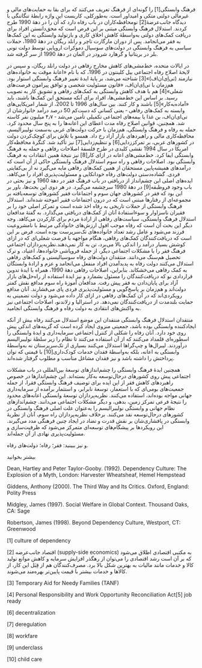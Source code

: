   فرهنگ وابستگی[1] را گونه‌ای از فرهنگ تعریف می‌کنند که برای بقا به حمایت‌های مالی و غیرمالی دولتی متکی و امیداور است. به‌طورکلی، کاربست این واژه رابطۀ تنگاتنگی با دیدگاه جانب‌عرضۀ[2] نومحافظه‌کاران در باب رفاه دارد که آن را در دههٔ 1990 طرح کردند. استدلال فرهنگ وابستگی مبتنی بر این فرض است که محق‌دانستن افراد برای دریافت کمک‌های دولتی به‌واسطۀ کاهش اخلاق کاری و بازتولید وابستگی به این کمک‌ها به فقر می‌انجامد. پس از دوران مارگارت تاچر و رانلد ریگان در دههٔ 1980، حملات سیاسی به فرهنگ وابستگی در دولت‌های سوسیال دموکرات اروپایی توسط دولت تونی بلر در بریتانیا و گرهارد شرودر در آلمان در دههٔ 1990 از سر گرفته شد.

در ایالات متحده،‌ خط‌مشی‌های کاهش مخارج رفاهی در دولت رانلد ریگان، و سپس در لایحۀ اصلاح رفاه اجتماعی بیل کلینتون در 1996، که با نام «اعانۀ موقت به خانواده‌های نیازمند (تی‌اِی‌ان‌اف)»[3] شناخته می‌شد،‌ بر پایۀ ایدۀ تغییر فرهنگ وابستگی استوار بود. هم‌زمان با تی‌اِی‌ان‌اف، «قانون مسئولیت شخصی و توافق پیرامون فرصت‌های شغلی»[4] هم با هدف کاهش وابستگی به کمک‌های رفاهی و تشویق کار به تصویب رسید. بر اساس این خط‌مشی‌ها، افراد برای آنکه مستحق این کمک‌ها باشند، ‌باید «آماده‌به‌کار»[5] باشند و کار کنند. بین سال‌های 1996 تا 2002، از شمار امریکایی‌های وابسته به کمک‌های رفاهی ‐ یعنی کسانی که دست‌کم 50 درصد درآمد خانوارشان از تی‌ای‌ان‌اف، بن غذا یا بیمه‌های اجتماعی تکمیلی تأمین می‌شد ‐ ۴٫۷ میلیون نفر کاسته شد. همچنین، قوانین اصلاح رفاه مدت اعطای این اعانه‌ها را به پنج سال محدود کرد. حمله به رفاه و فرهنگ وابستگی، هم‌زمان با حرکت دولت‌های غربی به‌سمت نولیبرالیسم، محافظه‌کاری مالی و راهبردهای بازار آزاد رخ داد. همسو با تلاش‌ برای کوچک‌کردن دولت در کشورهای غربی، بر تمرکززدایی[6] و تنظیم‌زدایی[7] نیز تأکید شد. کنگرهٔ محافظه‌کار امریکا در سال 1994 نقشی کلیدی در طرح فلسفهٔ اصلاحات رفاهی و حمله به فرهنگ وابستگی ایفا کرد. خط‌مشی‌های اعانه در ازای کار[8] نیز نتیجهٔ همین انتقادات به فرهنگ وابستگی بود. اصلاحات رفاهی و راه سوم استدلال فرهنگ وابستگی حاکی از آن است که درآمدهای همیشه‌پایین مستحقان از همین کمک‌های رفاهی مایه می‌گیرد نه از بی‌کفایتی فردی. گشاده‌دستی دولت‌های رفاه خوداتکایی و مسئولیت‌پذیری افراد را می‌کاهد. ایده‌‌های اصلی این چشم‌انداز از دریافتی در باب فرهنگ فقر در دههٔ 1960 و نیز بحثی در باب وجود فروطبقه[9] در دههٔ 1980 سرچشمه می‌گیرد. در هر دوی این بحث‌ها، باور بر این بود که فقر در کشورهای جهان سوم و اجتماعات فقیر کشورهای توسعه‌یافته بر مجموعه‌ای از رفتارها مبتنی است که در درون اجتماعات فقیر آموخته شده‌اند. استدلال فرهنگ وابستگی از حملات تاریخی به رفاه اخذ شده است و تمرکز اصلی خود را بر فقیران ناسزاوار و سوءاستفادهٔ آنان از کمک‌های دریافتی می‌گذارد. به گفتۀ مدافعان استدلال فرهنگ وابستگی، سیاست‌های رفاهی از ارادهٔ مردم برای کارکردن می‌کاهد. وجه دیگر این بحث آن است که رفاه موجب افول ارزش‌های خانوادگی مرتبط با نامشروعیت فرزند می‌شود و عامل رشد تعداد خانواده‌های تک‌سرپرست بوده است. فرض بر این است که دریافت‌کنندگان کمک‌های رفاهی، هنگام مواجهه با فرصت شغلی‌ای که در ازای کوشش بسیار درآمد را اندکی بالا می‌برد، تن به کار نمی‌دهند.نظریه‌پردازان اجتماعی فرهنگ فقر را با مشکلات اجتماعی دیگر، از جمله فروپاشی خانواده‌ها، اعتیاد، و ترک تحصیل هم‌سنگ می‌دانند. منتقدان دولت‌های رفاه سوسیالیستی و کمک‌های رفاهی استدلال می‌کنند دولت رفاه به پدیدآمدن افراد منفعل می‌انجامد و عزم و ارادۀ وابستگان به کمک رفاهی می‌خشکاند. بنابراین، اصلاحات رفاهی دههٔ 1990، همراه با ایدۀ تدوین قراردادی نو که دریافت‌کنندگان را مسئول بشمارد و نیز ایدۀ استفاده از راه‌حل‌های بازار آزاد برای پایان‌دادن به فقر پیش رفت. مدافعان آموزۀ راه سوم مدافع نقش کمتر دولت‌اند و هم‌زمان بر پاسخ‌گویی و مسئولیت‌پذیری فردی پای می‌فشارند. آنان مدافع رویکردی‌اند که در آن کمک‌های رفاهی در ازای کار داده می‌شود و دولت‌ تضمینی به حمایت بلندمدت از دریافت‌کنندگان نمی‌دهد. در استرالیا و زلاندنو،‌ اصلاحات اجتماعی نیز به واکنش‌های انتقادی به دولت رفاه و فرهنگ وابستگی انجامید.

منتقدان استدلال فرهنگ وابستگی منتقدان این موضع استدلال می‌کنند رفاه بیش از آنکه ایجادکننده وابستگی بوده باشد، جمعیتی منزوی ایجاد کرده است که گزینه‌های اندکی پیش روی خود دارد. آنان رفاه را شکلی از کنترل اجتماعی سرمایه‌داری و ایدهٔ وابستگی را اسطوره‌ای قلمداد می‌کنند که از آن استفاده می‌کنند تا نظام را زیر سلطۀ نولیبرالیسم درآوردند. لیبرال‌ها و چپ‌گراها استدلال می‌کنند بسیاری از تک‌سرپرستان نه به‌واسطهٔ وابستگی به اعانه، بلکه به‌واسطهٔ فقدان خدمات کودک‌داری[10] با قیمتی که توان پرداختش را داشته باشد و نیز فقدان مشاغل مناسب و مطلوب گرفتار شده‌اند. 

همچنین ایدهٔ فرهنگ وابستگی را چشم‌اندازهای توسعۀ بین‌المللی در باب مشکلات اجتماعی پیش روی کشورهای درحال‌توسعه به‌کار بسته‌اند. این چشم‌اندازها در خصوص راهبردهای کاهش فقر از این ایده برای توصیف فرهنگ وابستگی فقرا، از جمله جمعیت‌های بومی‌ای که با استعمار، توسعهٔ نابرابر، و استثمار برآمده از سرمایه‌داری جهانی مواجه بوده‌اند، استفاده می‌کنند. نظریه‌پردازان توسعهٔ وابستگی اعانه‌های محدود را نتیجهٔ فرعی تمرکز زمین، بدهی، و دیگر مشکلات اجتماعی می‌دانند. چشم‌اندازهای نظام جهانی و وابستگی نولیبرالیسم را به‌عنوان علت اصلی فرهنگ وابستگی در کشورهای درحال‌توسعه نقد می‌کنند. برخلاف نظریه‌پردازان راه سوم، آنان از نظریۀ وابستگی در پافشاری‌شان بر نقش قدرت و تضاد در ایجاد چنین فرهنگی مدد می‌گیرند. این رویکردها بر پیشگام‌های توسعه‌ای متمرکز می‌شود که ظرفیت‌سازی و مسئولیت‌پذیری نهادی از آن جمله‌اند.

و نیز ببینید: فقر؛ رفاه؛ دولت‌های رفاه.

 بیشتر بخوانید

Dean, Hartley and Peter Taylor-Gooby. (1992). Dependency Culture: The Explosion of a Myth, London: Harvester Wheatsheaf, Hemel Hempstead

Giddens, Anthony (2000). The Third Way and Its Critics. Oxford, England: Polity Press

Midgley, James (1997). Social Welfare in Global Context. Thousand Oaks, CA: Sage

Robertson, James (1998). Beyond Dependency Culture, Westport, CT: Greenwood

 

 [1] culture of dependency 

[2] اقتصاد جانب‌عرضه (supply-side economics) به مکتبی اقتصادی اطلاق می‌شود که بر آن است رشد اقتصادی را می‌توان از رهگذر افزایش سرمایه و کاهش موانع تولید کالا و خدمات مانند مالیات به بهترین شکل بالا برد. مصرف‌کنندگان هم از قِبَل این کار، از کالاها و خدمات بیشتر با قیمت پایین‌تر بهره‌مند می‌شوند.

[3] Temporary Aid for Needy Families (TANF)

 [4] Personal Responsibility and Work Opportunity Reconciliation Act[5] job ready

[6] decentralization

 [7] deregulation

[8] workfare

[9] underclass

[10] child care

 

 

 

 